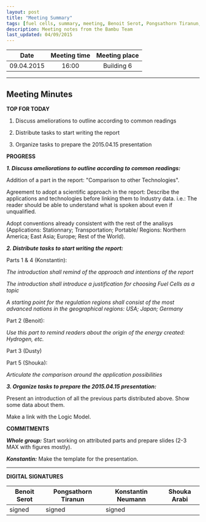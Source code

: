 ```yaml
---
layout: post
title: "Meeting Summary"
tags: [fuel cells, summary, meeting, Benoit Serot, Pongsathorn Tiranun, Konstantin Neumann, Shouka Arabi]
description: Meeting notes from the Bambu Team
last_updated: 04/09/2015
---
```


|**Date** |**Meeting time**|**Meeting place**
| ------------- |:----------------:|:-------:
|09.04.2015| 16:00 | Building 6


----------


Meeting Minutes
------

 **TOP FOR TODAY**

1. Discuss ameliorations to outline according to common readings

2. Distribute tasks to start writing the report

3. Organize tasks to prepare the 2015.04.15 presentation


 **PROGRESS**

***1. Discuss ameliorations to outline according to common readings:***

  Addition of a part in the report: "Comparison to other Technologies".

  Agreement to adopt a scientific approach in the report: Describe the applications and technologies before linking them to Industry data. i.e.: The reader should be able to understand what is spoken about even if unqualified.

  Adopt conventions already consistent with the rest of the analisys (Applications: Stationnary; Transportation; Portable/ Regions: Northern America; East Asia; Europe; Rest of the World).

***2. Distribute tasks to start writing the report:***

  Parts 1 & 4 (Konstantin):

  *The introduction shall remind of the approach and intentions of the report*

  *The introduction shall introduce a justification for choosing Fuel Cells as a topic*

  *A starting point for the regulation regions shall consist of the most advanced nations in the geographical regions: USA; Japan; Germany*

  Part 2 (Benoit):

  *Use this part to remind readers about the origin of the energy created: Hydrogen, etc.*

  Part 3 (Dusty)

  Part 5 (Shouka):

  *Articulate the comparison around the application possibilities*

***3. Organize tasks to prepare the 2015.04.15 presentation:***

  Present an introduction of all the previous parts distributed above. Show some data about them.

  Make a link with the Logic Model.


**COMMITMENTS**

***Whole group:***
  Start working on attributed parts and prepare slides (2-3 MAX with figures mostly).

***Konstantin:***
  Make the template for the presentation.

----------

**DIGITAL SIGNATURES**

|**Benoit Serot** |**Pongsathorn Tiranun**|**Konstantin Neumann**|**Shouka Arabi**
| ------------- |----------------|----------------|---------------|
|signed|signed |signed|
